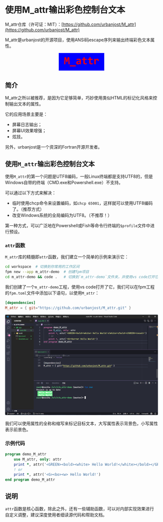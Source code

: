 # 使用M_attr输出彩色控制台文本

M_attr仓库（许可证：MIT）：[https://github.com/urbanjost/M_attr](https://github.com/urbanjost/M_attr)

M_attr是urbanjost的开源项目，使用ANSI码escape序列来输出终端彩色文本属性。

<div align="center">
<img src="media/M_attr.png" alt="M_attr" width="150">
</div>

## 简介

M_attr之所以被推荐，是因为它足够简单，巧妙使用类似HTML的标记化风格来控制输出文本的属性。

它的应用场景主要是：
- 屏幕日志输出；
- 屏幕UI效果增强；
- 炫技。

另外，urbanjost是一个资深的Fortran开源开发者。

## 使用`M_attr`输出彩色控制台文本

使用`M_attr`的第一个问题是UTF8编码，一般Linux终端都是支持UTF8的，但是Windows自带的终端（CMD.exe和Powershell.exe）不支持。

可以通过以下方式来解决：
- 临时使用chcp命令来设置编码，如`chcp 65001`，这样就可以使用UTF8编码了。（推荐方式）
- 改变Windows系统的全局编码为UTF8。（不推荐！）

第一种方式，可以广泛地在Powershell或Fish等命令行终端的`$profile`文件中进行预设。

### `attr`函数

`M_attr`库的精髓即`attr`函数，我们建立一个简单的示例来演示它：

```sh
cd workspace  # 切换到你常用的工作区间
fpm new --app m_attr-demo  # 创建fpm项目
cd m_attr-demo && code .   # 切换到`m_attr-demo`文件夹，并使用vs code打开它
```

我们创建了一个`m_attr-demo`工程，使用vs code打开了它，我们可以在fpm工程的`fpm.toml`文件中添加以下语句，以使用`M_attr`：

```toml
[dependencies]
M_attr = { git="https://github.com/urbanjost/M_attr.git" }
```

![M_attr-demo](media/M_attr-demo.png)

我们可以使用属性的全称和缩写来标记目标文本，大写属性表示背景色，小写属性表示前景色。

### 示例代码

```fortran
program demo_M_attr
    use M_attr, only: attr
    print *, attr('<GREEN><bold><white> Hello World!</white></bold></GREEN><reset>')
    ! or
    print *, attr('<G><bo><w> Hello World!')
end program demo_M_attr
```

## 说明

`attr`函数是核心函数，除此之外，还有一些辅助函数，可以对内部实现效果进行自定义调整，建议深度使用者细读源代码和帮助文档。